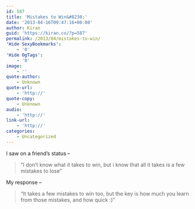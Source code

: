 ```yaml
---
id: 587
title: 'Mistakes to Win&#8230;'
date: '2013-04-16T09:47:16+00:00'
author: Kiran
guid: 'https://kiran.co/?p=587'
permalink: /2013/04/mistakes-to-win/
'Hide SexyBookmarks':
    - '0'
'Hide OgTags':
    - '0'
image:
    - ''
quote-author:
    - Unknown
quote-url:
    - 'http://'
quote-copy:
    - Unknown
audio:
    - 'http://'
link-url:
    - 'http://'
categories:
    - Uncategorized
---
```


I saw on a friend’s status –

> “I don’t know what it takes to win, but i know that all it takes is a few mistakes to lose”

My response –

> “It takes a few mistakes to win too, but the key is how much you learn from those mistakes, and how quick :)”